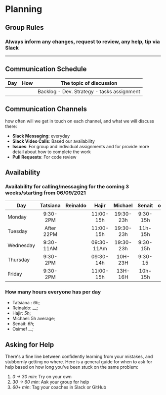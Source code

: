 # Planning

## Group Rules

### Always inform any changes, request to review, any help, tip via Slack 
---

## Communication Schedule

| Day   |    How    | The topic of discussion                    |
| ----- | :-------: | ------------------------------------------ |
|       |           | Backlog - Dev. Strategy - tasks assignment |

## Communication Channels

how often will we get in touch on each channel, and what we will discuss there:

- **Slack Messaging**: everyday
- **Slack Video Calls**:  Based our availability
- **Issues**: For group and individual assignments and for provide more detail about how to complete the work
- **Pull Requests**: For code review

## Availability
### Availability for calling/messaging for the coming 3 weeks/starting from 06/09/2021
| Day       |   Tatsiana  |  Reinaldo   |   Hajir     |  Michael   | Senait  | osimef |
| --------- | :-------:   | :-------:   | :-----:     | :-----:    | :-----: | :-----:|
| Monday    |  9:30- 2PM  |             |  11:00-15h  | 19:30-23h  | 9:30-15h|        |
| Tuesday   | After 22PM  |             |  11:00-15h  | 19:30-23h  | 11h-15h |        |
| Wednesday |  9:30-11AM  |             |  09:30-11Am | 19:30-23h  | 9:30-15h|        |
| Thursday  |    9:30-2PM |             |  09:30-14h  | 10H-23H    | 9:30-15 |        |
| Friday    |    9:30-2PM |             |  11:00-15h  | 13H-16H    | 10h-15h |        |

### How many hours everyone has per day

- Tatsiana : _6h_;
- Reinaldo: __;
- Hajir: _5h_;
- Michael: 5h average;
- Senait: _6h_;
- Osimef __;

## Asking for Help

There's a fine line between confidently learning from your mistakes, and stubbornly getting no where. Here is a general guide for when to ask for help based on how long you've been stuck on the same problem:

1. _0 -> 30 min_: Try on your own
2. _30 -> 60 min_: Ask your group for help
3. _60+ min_: Tag your coaches in Slack or GitHub
